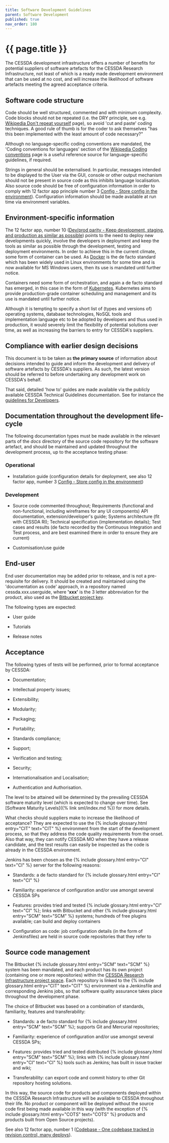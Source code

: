 ```yaml
---
title: Software Development Guidelines
parent: Software Development
published: true
nav_order: 180
---
```

# {{ page.title }}

The CESSDA development infrastructure offers a number of benefits for
potential suppliers of software artefacts for the CESSDA Research
Infrastructure, not least of which is a ready made development
environment that can be used at no cost, and will increase the
likelihood of software artefacts meeting the agreed acceptance criteria.

## Software code structure

Code should be well structured, commented and with minimum complexity.
Code blocks should not be repeated (i.e. the DRY principle, see e.g.
[Wikipedia Don't repeat yourself](https://en.wikipedia.org/wiki/Don%27t_repeat_yourself) page),
so avoid 'cut and paste' coding techniques.
A good rule of thumb is for the coder to ask themselves "has this been implemented with the least amount of code necessary?"

Although no language-specific coding conventions are mandated,
the 'Coding conventions for languages' section of the [Wikipedia Coding
conventions](https://en.wikipedia.org/wiki/Coding_conventions)
page is a useful reference source for language-specific guidelines, if required.

Strings in general should be externalised.
In particular, messages intended to be displayed to the User via the GUI,
console or other output mechanism should not be present in source code as this inhibits language localisation.
Also source code should be free of configuration information in order to comply with
12 factor app principle number 3 [Config - Store config in the environment](http://12factor.net/config)).
Configuration information should be made available at run time via environment variables.

## Environment-specific information

The 12 factor app, number 10
([Dev/prod parity - Keep development, staging, and production as similar as possible](http://12factor.net/dev-prod-parity))
points to the need to deploy new developments quickly,
involve the developers in deployment and keep the tools as similar as possible through the development,
testing and deployment environments.
In order to achieve this in the current climate, some form of container can be used.
As [Docker](https://www.docker.com/) is the de facto standard which has been widely used in Linux environments for some time
and is now available for MS Windows users, then its use is mandated until further notice.

Containers need some form of orchestration, and again a de facto standard has emerged,
in this case in the form of [Kubernetes](https://kubernetes.io).
Kubernetes aims to provide production-grade container scheduling and management and its use is mandated until further notice.

Although it is tempting to specify a short list of (types and versions of) operating systems,
database technologies, NoSQL tools and implementation language etc to be adopted by developers and thus used in production,
it would severely limit the flexibility of potential solutions over time,
as well as increasing the barriers to entry for CESSDA's suppliers.

## Compliance with earlier design decisions

This document is to be taken as **the primary source** of information about decisions intended to guide and inform the development
and delivery of software artefacts by CESSDA's suppliers.
As such, the latest version should be referred to before undertaking any development work on CESSDA's behalf.

That said, detailed 'how to' guides are made available via the publicly available CESSDA Technical Guidelines documentation.
See for instance the [guidelines for Developers](https://docs.tech.cessda.eu/software/index.html).

## Documentation throughout the development life-cycle

The following documentation types must be made available in the relevant parts of the *docs* directory
of the source code repository for the software artefact,
and should be maintained and updated throughout the development process, up to the acceptance testing phase:

### Operational

- Installation guide (configuration details for deployment,
    see also 12 factor app, number 3 [Config - Store config in the environment](http://12factor.net/config))

### Development

- Source code commented throughout;
    Requirements (functional and non-functional, including wireframes for any UI components)
    API documentation, extension/developer's guide; Systems architecture (fit with CESSDA RI);
    Technical specification (implementation details);
    Test cases and results (de facto recorded by the Continuous Integration and Test process,
    and are best examined there in order to ensure they are current)

- Customisation/use guide

## End-user

End user documentation may be added prior to release, and is not a pre-requisite for delivery.
It should be created and maintained using the 'documentation as code' approach,
in a repository named cessda.xxx.userguide, where **'xxx'** is the 3 letter abbreviation for the product,
also used as the [Bitbucket project key](https://bitbucket.org/cessda/workspace/projects/).

The following types are expected:

- User guide

- Tutorials

- Release notes

## Acceptance

The following types of tests will be performed, prior to formal acceptance by CESSDA:

- Documentation;

- Intellectual property issues;

- Extensibility;

- Modularity;

- Packaging;

- Portability;

- Standards compliance;

- Support;

- Verification and testing;

- Security;

- Internationalisation and Localisation;

- Authentication and Authorisation.

The level to be attained will be determined by the prevailing CESSDA software maturity level (which is expected to change over time).
See [Software Maturity Levels]({% link sml/index.md %}) for more details.

What checks should suppliers make to increase the likelihood of acceptance?
They are expected to use the {% include glossary.html entry="CIT" text="CIT" %} environment from the start of the development process,
so that they address the code quality requirements from the onset.
Also that way, they can notify CESSDA MO when they have a release candidate,
and the test results can easily be inspected as the code is already in the CESSDA environment.

Jenkins has been chosen as the {% include glossary.html entry="CI" text="CI" %} server for the following reasons:

- Standards: a de facto standard for {% include glossary.html entry="CI" text="CI" %}

- Familiarity: experience of configuration and/or use amongst several CESSDA SPs

- Features: provides tried and tested {% include glossary.html entry="CI" text="CI" %};
    links with Bitbucket and other {% include glossary.html entry="SCM" text="SCM" %} systems;
    hundreds of free plugins available;
    can build and deploy containers

- Configuration as code: job configuration details (in the form of Jenkinsfiles)
    are held in source code repositories that they refer to

## Source code management

The Bitbucket {% include glossary.html entry="SCM" text="SCM" %} system has been mandated,
and each product has its own project (containing one or more repositories) within the
[CESSDA Research Infrastructure project space](https://bitbucket.org/cessda/workspace/projects/).
Each repository is linked to the {% include glossary.html entry="CIT" text="CIT" %}
environment via a Jenkinsfile and corresponding Jenkins jobs,
so that software quality assurance takes place throughout the development phase.

The choice of Bitbucket was based on a combination of standards, familiarity, features and transferability:

- Standards: a de facto standard for {% include glossary.html entry="SCM" text="SCM" %}; supports Git and Mercurial repositories;

- Familiarity: experience of configuration and/or use amongst several CESSDA SPs;

- Features: provides tried and tested distributed {% include glossary.html entry="SCM" text="SCM" %};
    links with {% include glossary.html entry="CI" text="CI" %} tools such as Jenkins; has built in issue tracker and wiki;

- Transferability: can export code and commit history to other Git repository hosting solutions.

In this way, the source code for products and components deployed within the CESSDA Research Infrastructure
will be available to CESSDA throughout their life.
No product or component will be deployed without the source code first being made available in this way
(with the exception of {% include glossary.html entry="COTS" text="COTS" %} products and products built from Open Source projects).

See also 12 factor app, number 1 ([Codebase - One codebase tracked in revision control, many deploys](http://12factor.net/codebase)).
